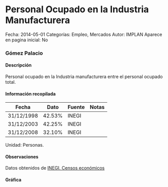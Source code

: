 Personal Ocupado en la Industria Manufacturera
=====

Fecha: 2014-05-01
Categorías: Empleo, Mercados
Autor: IMPLAN
Aparece en pagina inicial: No

### Gómez Palacio

#### Descripción

Personal ocupado en la Industria manufacturera entre el personal ocupado total.

<!-- break -->

#### Información recopilada

<table class="table table-hover table-bordered matriz">
  <thead>
    <tr><th>Fecha</th><th>Dato</th><th>Fuente</th><th>Notas</th></tr>
  </thead>
  <tbody>
    <tr><td class="centrado">31/12/1998</td><td class="derecha">42.53%</td><td>INEGI</td><td></td></tr>
    <tr><td class="centrado">31/12/2003</td><td class="derecha">42.25%</td><td>INEGI</td><td></td></tr>
    <tr><td class="centrado">31/12/2008</td><td class="derecha">32.10%</td><td>INEGI</td><td></td></tr>
  </tbody>
</table>

Unidad: Personas.

#### Observaciones

Datos obtenidos de [INEGI. Censos económicos](http://www3.inegi.org.mx/sistemas/saic/)

#### Gráfica

<div id="Morrisgqriuzgv" class="grafica"></div>
  <script>
  new Morris.Line({
    element: 'Morrisgqriuzgv',
    data: [
      { fecha: '1998-12-31', dato: 42.5300 },
      { fecha: '2003-12-31', dato: 42.2500 },
      { fecha: '2008-12-31', dato: 32.0975 }
    ],
    xkey: 'fecha',
    ykeys: ['dato'],
    labels: ['Dato'],
    lineColors: ['#FF5B02'],
    xLabelFormat: function(d) {
      return d.getDate()+'/'+(d.getMonth()+1)+'/'+d.getFullYear();
    },
    dateFormat: function (ts) {
      var d = new Date(ts);
      return d.getDate() + '/' + (d.getMonth() + 1) + '/' + d.getFullYear();
    }
  });
  </script>
